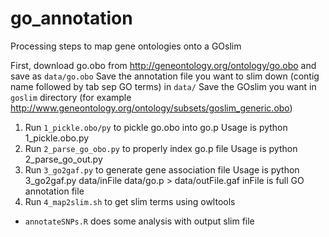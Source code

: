# go_annotation

Processing steps to map gene ontologies onto a GOslim

First, download go.obo from http://geneontology.org/ontology/go.obo and save as `data/go.obo`
Save the annotation file you want to slim down (contig name followed by tab sep GO terms) in `data/`
Save the GOslim you want in `goslim` directory (for example http://www.geneontology.org/ontology/subsets/goslim_generic.obo)

1. Run `1_pickle.obo/py` to pickle go.obo into go.p
Usage is python 1_pickle.obo.py
2. Run `2_parse_go_obo.py` to properly index go.p file
Usage is python 2_parse_go_out.py 
3. Run `3_go2gaf.py` to generate gene association file
Usage is python 3_go2gaf.py data/inFile data/go.p > data/outFile.gaf
inFile is full GO annotation file 
4. Run `4_map2slim.sh` to get slim terms using owltools

* `annotateSNPs.R` does some analysis with output slim file
